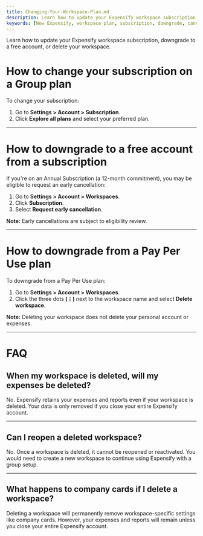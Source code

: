 ```yaml
---
title: Changing-Your-Workspace-Plan.md
description: Learn how to update your Expensify workspace subscription, downgrade to a free account, or delete your workspace with step-by-step instructions.
keywords: [New Expensify, workspace plan, subscription, downgrade, cancel subscription, delete workspace, company cards, reactivation, cancel workspace subscription]
---
```

<div id="new-expensify" markdown="1">

Learn how to update your Expensify workspace subscription, downgrade to a free account, or delete your workspace.

# How to change your subscription on a Group plan

To change your subscription:

1. Go to **Settings > Account > Subscription**.
2. Click **Explore all plans** and select your preferred plan.

---

# How to downgrade to a free account from a subscription

If you're on an Annual Subscription (a 12-month commitment), you may be eligible to request an early cancellation:

1. Go to **Settings > Account > Workspaces**.
2. Click **Subscription**.
3. Select **Request early cancellation**.

**Note:** Early cancellations are subject to eligibility review.

---

# How to downgrade from a Pay Per Use plan

To downgrade from a Pay Per Use plan:

1. Go to **Settings > Account > Workspaces**.
2. Click the three dots **(⋮)** next to the workspace name and select **Delete workspace**.

**Note:** Deleting your workspace does not delete your personal account or expenses.

---

# FAQ

## When my workspace is deleted, will my expenses be deleted?

No. Expensify retains your expenses and reports even if your workspace is deleted. Your data is only removed if you close your entire Expensify account.

---

## Can I reopen a deleted workspace?

No. Once a workspace is deleted, it cannot be reopened or reactivated. You would need to create a new workspace to continue using Expensify with a group setup.

---

## What happens to company cards if I delete a workspace?

Deleting a workspace will permanently remove workspace-specific settings like company cards. However, your expenses and reports will remain unless you close your entire Expensify account.


</div>
